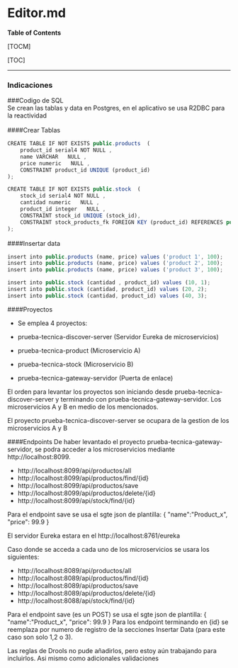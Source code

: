 
# Editor.md

 


**Table of Contents**

[TOCM]

[TOC]
 
-------------
### Indicaciones
 


  

###Codigo de SQL  
 Se crean las tablas y data en Postgres, en el aplicativo se usa R2DBC para la reactividad
 
####Crear Tablas　

```javascript
CREATE TABLE IF NOT EXISTS public.products  (
	product_id serial4 NOT NULL ,
	name VARCHAR   NULL ,
	price numeric   NULL ,
	CONSTRAINT product_id UNIQUE (product_id)
);

CREATE TABLE IF NOT EXISTS public.stock  (
	stock_id serial4 NOT NULL ,
	cantidad numeric   NULL ,
	product_id integer   NULL ,
	CONSTRAINT stock_id UNIQUE (stock_id),
	CONSTRAINT stock_products_fk FOREIGN KEY (product_id) REFERENCES public.products(product_id)
);

```

####Insertar data　

```javascript
insert into public.products (name, price) values ('product 1', 100);
insert into public.products (name, price) values ('product 2', 100);
insert into public.products (name, price) values ('product 3', 100);

insert into public.stock (cantidad , product_id) values (10, 1);
insert into public.stock (cantidad, product_id) values (20, 2);
insert into public.stock (cantidad, product_id) values (40, 3);

```
####Proyectos
- Se emplea 4 proyectos:

 - prueba-tecnica-discover-server (Servidor Eureka de microservicios)
 - prueba-tecnica-product (Microservicio A)
 - prueba-tecnica-stock (Microservicio B)
 - prueba-tecnica-gateway-servidor (Puerta de enlace)

El orden para levantar los proyectos son iniciando desde prueba-tecnica-discover-server  y terminando con  prueba-tecnica-gateway-servidor. Los microservicios A y B en medio de los mencionados.

El proyecto  prueba-tecnica-discover-server  se ocupara de la gestion de los microservicios A y B

####Endpoints
 De haber levantado el proyecto prueba-tecnica-gateway-servidor, se podra acceder a los microservicios mediante http://localhost:8099.
 
- http://localhost:8099/api/productos/all
- http://localhost:8099/api/productos/find/{id}
- http://localhost:8099/api/productos/save 
- http://localhost:8099/api/productos/delete/{id}
- http://localhost:8099/api/stock/find/{id}

 Para el endpoint save  se usa el sgte json de plantilla:
 {
	"name":"Product_x",
	"price": 99.9
}

El servidor Eureka estara en el http://localhost:8761/eureka

Caso donde se acceda a cada uno de los microservicios se usara los siguientes:
- http://localhost:8089/api/productos/all 
- http://localhost:8089/api/productos/find/{id} 
- http://localhost:8089/api/productos/save 
- http://localhost:8089/api/productos/delete/{id} 
- http://localhost:8088/api/stock/find/{id}

 
 Para el endpoint save (es un POST) se usa el sgte json de plantilla:
 {
	"name":"Product_x",
	"price": 99.9
}
 Para los endpoint terminando en {id} se reemplaza por numero de registro de la secciones Insertar Data (para este caso son solo 1,2 o 3).
 
Las reglas de Drools no pude añadirlos, pero estoy aún trabajando para incluirlos. Asi mismo como adicionales validaciones 
 
